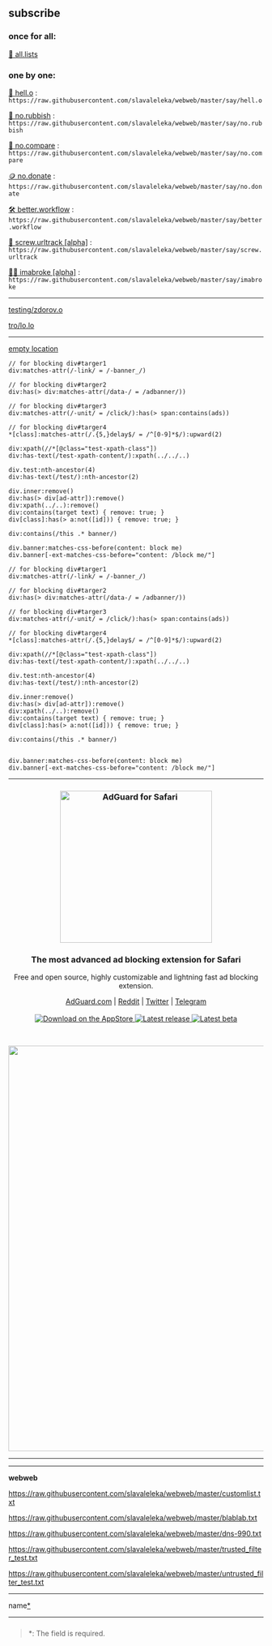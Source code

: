 <h2>subscribe</h2>

<h3>once for all:</h3>

<a href="https://subscribe.adblockplus.org?location=https://raw.githubusercontent.com/slavaleleka/webweb/master/say/all.lists">💐 all.lists</a>

<h3>one by one:</h3>

<a href="https://subscribe.adblockplus.org?location=https://raw.githubusercontent.com/slavaleleka/webweb/master/say/hell.o">🐣 hell.o</a> : `https://raw.githubusercontent.com/slavaleleka/webweb/master/say/hell.o`

<a href="https://subscribe.adblockplus.org?location=https://raw.githubusercontent.com/slavaleleka/webweb/master/say/no.rubbish">🎩 no.rubbish</a> : `https://raw.githubusercontent.com/slavaleleka/webweb/master/say/no.rubbish`

<a href="https://subscribe.adblockplus.org?location=https://raw.githubusercontent.com/slavaleleka/webweb/master/say/no.compare">🧮 no.compare</a> : `https://raw.githubusercontent.com/slavaleleka/webweb/master/say/no.compare`

<a href="https://subscribe.adblockplus.org?location=https://raw.githubusercontent.com/slavaleleka/webweb/master/say/no.donate">🪙 no.donate</a> : `https://raw.githubusercontent.com/slavaleleka/webweb/master/say/no.donate`

<a href="https://subscribe.adblockplus.org?location=https://raw.githubusercontent.com/slavaleleka/webweb/master/say/better.workflow">🛠️ better.workflow</a> : `https://raw.githubusercontent.com/slavaleleka/webweb/master/say/better.workflow`

<a href="https://subscribe.adblockplus.org?location=https://raw.githubusercontent.com/slavaleleka/webweb/master/say/screw.urltrack">🧽 screw.urltrack [alpha]</a> : `https://raw.githubusercontent.com/slavaleleka/webweb/master/say/screw.urltrack`

<a href="https://subscribe.adblockplus.org?location=https://raw.githubusercontent.com/slavaleleka/webweb/master/say/imabroke">🏴‍☠️ imabroke [alpha]</a> : `https://raw.githubusercontent.com/slavaleleka/webweb/master/say/imabroke`

* * *

<a href="https://subscribe.adblockplus.org?location=https://raw.githubusercontent.com/slavaleleka/webweb/master/testing/zdorov.o">testing/zdorov.o</a>

<a href="https://subscribe.adblockplus.org?location=https://raw.githubusercontent.com/slavaleleka/webweb/master/testing/tro/lo.lo">tro/lo.lo</a>


* * *

<a href="https://subscribe.adblockplus.org?location=">empty location</a>


```PostCSS
// for blocking div#targer1
div:matches-attr(/-link/ = /-banner_/)

// for blocking div#targer2
div:has(> div:matches-attr(/data-/ = /adbanner/))

// for blocking div#targer3
div:matches-attr(/-unit/ = /click/):has(> span:contains(ads))

// for blocking div#targer4
*[class]:matches-attr(/.{5,}delay$/ = /^[0-9]*$/):upward(2)

div:xpath(//*[@class="test-xpath-class"])
div:has-text(/test-xpath-content/):xpath(../../..)

div.test:nth-ancestor(4)
div:has-text(/test/):nth-ancestor(2)

div.inner:remove()
div:has(> div[ad-attr]):remove()
div:xpath(../..):remove()
div:contains(target text) { remove: true; }
div[class]:has(> a:not([id])) { remove: true; }

div:contains(/this .* banner/)

div.banner:matches-css-before(content: block me)
div.banner[-ext-matches-css-before="content: /block me/"]
```

```
// for blocking div#targer1
div:matches-attr(/-link/ = /-banner_/)

// for blocking div#targer2
div:has(> div:matches-attr(/data-/ = /adbanner/))

// for blocking div#targer3
div:matches-attr(/-unit/ = /click/):has(> span:contains(ads))

// for blocking div#targer4
*[class]:matches-attr(/.{5,}delay$/ = /^[0-9]*$/):upward(2)

div:xpath(//*[@class="test-xpath-class"])
div:has-text(/test-xpath-content/):xpath(../../..)

div.test:nth-ancestor(4)
div:has-text(/test/):nth-ancestor(2)

div.inner:remove()
div:has(> div[ad-attr]):remove()
div:xpath(../..):remove()
div:contains(target text) { remove: true; }
div[class]:has(> a:not([id])) { remove: true; }

div:contains(/this .* banner/)


div.banner:matches-css-before(content: block me)
div.banner[-ext-matches-css-before="content: /block me/"]
```


* * *

<h3 align="center">
  <img src="https://cdn.adguard.com/public/Adguard/Common/adguard_safari.svg" width="300px" alt="AdGuard for Safari" />
</h3>

<h3 align="center">The most advanced ad blocking extension for Safari</h3>
<p align="center">
  Free and open source, highly customizable and lightning fast ad blocking extension.
</p>

<p align="center">
    <a href="https://adguard.com/">AdGuard.com</a> |
    <a href="https://reddit.com/r/Adguard">Reddit</a> |
    <a href="https://twitter.com/AdGuard">Twitter</a> |
    <a href="https://t.me/adguard_en">Telegram</a>
    <br /><br />
    <a href="https://agrd.io/safari">
        <img src="https://img.shields.io/badge/download-app%20store-blue.svg" alt="Download on the AppStore" />
    </a>
    <a href="https://agrd.io/safari_release">
        <img src="https://img.shields.io/github/release/AdguardTeam/AdguardForSafari.svg" alt="Latest release" />
    </a>
    <a href="https://agrd.io/safari_beta">
        <img src="https://img.shields.io/github/release-pre/AdguardTeam/AdguardForSafari.svg?label=beta" alt="Latest beta" />
    </a>
</p>

<br />

<p align="center">
    <img src="https://cdn.adguard.com/public/Adguard/Blog/Safari_Ext_AppStore/Preferences_Filters.jpg" width="800" />
</p>

<hr />



* * *

**webweb**

https://raw.githubusercontent.com/slavaleleka/webweb/master/customlist.txt

https://raw.githubusercontent.com/slavaleleka/webweb/master/blablab.txt

https://raw.githubusercontent.com/slavaleleka/webweb/master/dns-990.txt

https://raw.githubusercontent.com/slavaleleka/webweb/master/trusted_filter_test.txt

https://raw.githubusercontent.com/slavaleleka/webweb/master/untrusted_filter_test.txt

* * *

name[*]

* * *

### <a name="asterisk"></a>

> \*: The field is required.


[*]: #asterisk "The field is required"
